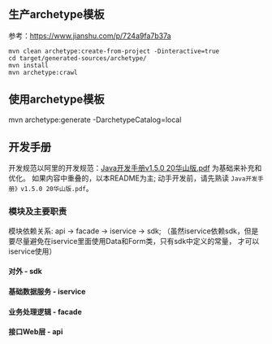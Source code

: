 

## 生产archetype模板
参考：https://www.jianshu.com/p/724a9fa7b37a
```
mvn clean archetype:create-from-project -Dinteractive=true
cd target/generated-sources/archetype/
mvn install
mvn archetype:crawl
```

## 使用archetype模板
mvn archetype:generate -DarchetypeCatalog=local



## 开发手册
开发规范以阿里的开发规范：[Java开发手册v1.5.0 20华山版.pdf](http://tech.jiu-shu.com/Work-Related/Java-v1.5.0.pdf) 为基础来补充和优化。 
如果内容中重叠的，以本README为主; 动手开发前，请先熟读 `Java开发手册》v1.5.0 20华山版.pdf`。

### 模块及主要职责
模块依赖关系: api -> facade -> iservice -> sdk; 
（虽然iservice依赖sdk，但是要尽量避免在iservice里面使用Data和Form类，只有sdk中定义的常量， 才可以iservice使用）
#### 对外 - sdk
#### 基础数据服务 - iservice
#### 业务处理逻辑 - facade
#### 接口Web层 - api

